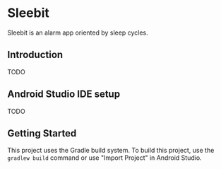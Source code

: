 Sleebit
=================
Sleebit is an alarm app oriented by sleep cycles.

Introduction
------------
TODO

Android Studio IDE setup
------------------------
TODO

Getting Started
---------------
This project uses the Gradle build system. To build this project, use the `gradlew build` command or use "Import Project" in Android Studio.